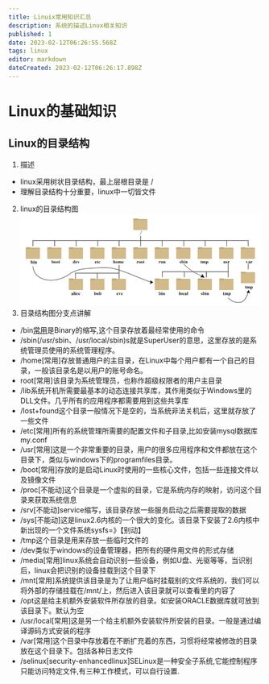 ```yaml
---
title: Linuix常用知识汇总
description: 系统的描述Linux相关知识
published: 1
date: 2023-02-12T06:26:55.568Z
tags: linux
editor: markdown
dateCreated: 2023-02-12T06:26:17.898Z
---
```


# Linux的基础知识
## Linux的目录结构
1. 描述
+ linux采用树状目录结构，最上层根目录是 /
+ 理解目录结构十分重要，linux中一切皆文件
2. linux的目录结构图
![linux目录结构图.png](/images/linux目录结构图.png)
3. 目录结构图分支点讲解
+ /bin[常用](/usr/bin、/usr/local/bin)是Binary的缩写,这个目录存放着最经常使用的命令
+ /sbin(/usr/sbin、/usr/local/sbin)s就是SuperUser的意思，这里存放的是系统管理员使用的系统管理程序。
+ /home[常用]存放普通用户的主目录，在Linux中每个用户都有一个自己的目录，一般该目录名是以用户的账号命名。
+ root[常用]该目录为系统管理员，也称作超级权限者的用户主目录
+ /lib系统开机所需要最基本的动态连接共享库，其作用类似于Windows里的DLL文件。几乎所有的应用程序都需要用到这些共享库
+ /lost+found这个目录一般情况下是空的，当系统非法关机后，这里就存放了一些文件
+ /etc[常用]所有的系统管理所需要的配置文件和子目录,比如安装mysql数据库my.conf
+ /usr[常用]这是一个非常重要的目录，用户的很多应用程序和文件都放在这个目录下，类似与windows下的programfiles目录。
+ /boot[常用]存放的是启动Linux时使用的一些核心文件，包括一些连接文件以及镜像文件
+ /proc[不能动]这个目录是一个虚拟的目录，它是系统内存的映射，访问这个目录来获取系统信息
+ /srv[不能动]service缩写，该目录存放一些服务启动之后需要提取的数据
+ /sys[不能动]这是linux2.6内核的一个很大的变化。该目录下安装了2.6内核中新出现的一个文件系统sysfs=》【别动】
+ /tmp这个目录是用来存放一些临时文件的
+ /dev类似于windows的设备管理器，把所有的硬件用文件的形式存储
+ /media[常用]linux系统会自动识别一些设备，例如U盘、光驱等等，当识别后，linux会把识别的设备挂载到这个目录下
+ /mnt[常用]系统提供该目录是为了让用户临时挂载别的文件系统的，我们可以将外部的存储挂载在/mnt/上，然后进入该目录就可以查看里的内容了
+ /opt这是给主机额外安装软件所存放的目录。如安装ORACLE数据库就可放到该目录下。默认为空
+ /usr/local[常用]这是另一个给主机额外安装软件所安装的目录。一般是通过编译源码方式安装的程序
+ /var[常用]这个目录中存放着在不断扩充着的东西，习惯将经常被修改的目录放在这个目录下。包括各种日志文件
+ /selinux[security-enhancedlinux]SELinux是一种安全子系统,它能控制程序只能访问特定文件,有三种工作模式，可以自行设置.

